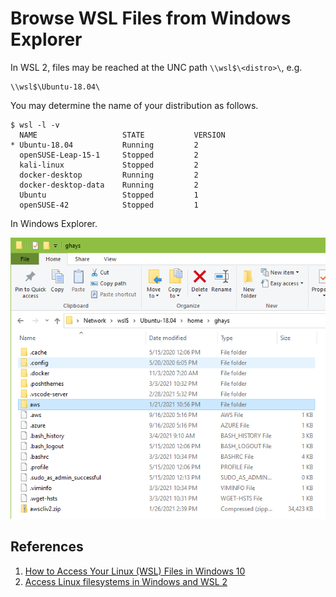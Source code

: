 # Browse WSL Files from Windows Explorer

In WSL 2, files may be reached at the UNC path `\\wsl$\<distro>\`, e.g.

```
\\wsl$\Ubuntu-18.04\
```

You may determine the name of your distribution as follows.

```
$ wsl -l -v
  NAME                   STATE           VERSION
* Ubuntu-18.04           Running         2
  openSUSE-Leap-15-1     Stopped         2
  kali-linux             Stopped         2
  docker-desktop         Running         2
  docker-desktop-data    Running         2
  Ubuntu                 Stopped         1
  openSUSE-42            Stopped         1
```

In Windows Explorer.

![Explore WSL](../images/explore-wsl.png)

## References

1. [How to Access Your Linux (WSL) Files in Windows 10](https://www.howtogeek.com/426749/how-to-access-your-linux-wsl-files-in-windows-10/)
1. [Access Linux filesystems in Windows and WSL 2](https://devblogs.microsoft.com/commandline/access-linux-filesystems-in-windows-and-wsl-2/)
